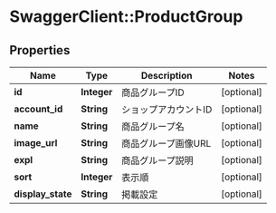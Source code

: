 # SwaggerClient::ProductGroup

## Properties
Name | Type | Description | Notes
------------ | ------------- | ------------- | -------------
**id** | **Integer** | 商品グループID | [optional] 
**account_id** | **String** | ショップアカウントID | [optional] 
**name** | **String** | 商品グループ名 | [optional] 
**image_url** | **String** | 商品グループ画像URL | [optional] 
**expl** | **String** | 商品グループ説明 | [optional] 
**sort** | **Integer** | 表示順 | [optional] 
**display_state** | **String** | 掲載設定 | [optional] 


